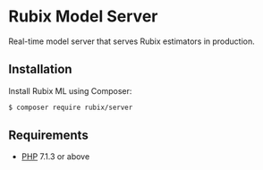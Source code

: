 # Rubix Model Server

Real-time model server that serves Rubix estimators in production.

## Installation
Install Rubix ML using Composer:
```sh
$ composer require rubix/server
```

## Requirements
- [PHP](https://php.net/manual/en/install.php) 7.1.3 or above